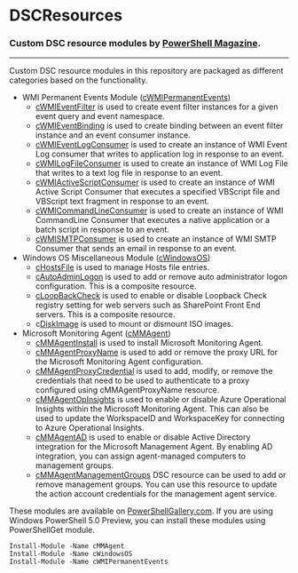 # DSCResources #
### Custom DSC resource modules by [PowerShell Magazine](http://www.powershellmagazine.com "PowerShell Magazine"). ###

----------
Custom DSC resource modules in this repository are packaged as different categories based on the functionality.
- WMI Permanent Events Module ([cWMIPermanentEvents](https://github.com/rchaganti/DSCResources/tree/master/cWMIPermanentEvents))
	- [cWMIEventFilter](https://github.com/rchaganti/DSCResources/tree/master/cWMIPermanentEvents/DSCResources/cWMIEventFilter) is used to create event filter instances for a given event query and event namespace. 
	- [cWMIEventBinding](https://github.com/rchaganti/DSCResources/tree/master/cWMIPermanentEvents/DSCResources/cWMIEventBinding) is used to create binding between an event filter instance and an event consumer instance.
	- [cWMIEventLogConsumer](https://github.com/rchaganti/DSCResources/tree/master/cWMIPermanentEvents/DSCResources/cWMIEventLogConsumer) is used to create an instance of WMI Event Log consumer that writes to application log in response to an event.
	- [cWMILogFileConsumer](https://github.com/rchaganti/DSCResources/tree/master/cWMIPermanentEvents/DSCResources/cWMILogFileConsumer) is used to create an instance of WMI Log File that writes to a text log file in response to an event.
	- [cWMIActiveScriptConsumer](https://github.com/rchaganti/DSCResources/tree/master/cWMIPermanentEvents/DSCResources/cWMIActiveScriptConsumer) is used to create an instance of WMI Active Script Consumer that executes a specified VBScript file and VBScript text fragment in response to an event.
	- [cWMICommandLineConsumer](https://github.com/rchaganti/DSCResources/tree/master/cWMIPermanentEvents/DSCResources/cWMICommandLineConsumer) is used to create an instance of WMI CommandLine Consumer that executes a native application or a batch script in response to an event.
	- [cWMISMTPConsumer](https://github.com/rchaganti/DSCResources/tree/master/cWMIPermanentEvents/DSCResources/cWMISMTPConsumer) is used to create an instance of WMI SMTP Consumer that sends an email in response to an event.
- Windows OS Miscellaneous Module ([cWindowsOS](https://github.com/rchaganti/DSCResources/tree/master/cWindowsOS))
	- [cHostsFile](https://github.com/rchaganti/DSCResources/tree/master/cWindowsOS/DSCResources/cHostsFile) is used to manage Hosts file entries.
	- [cAutoAdminLogon](https://github.com/rchaganti/DSCResources/tree/master/cWindowsOS/DSCResources/cAutoAdminLogon) is used to add or remove auto administrator logon configuration. This is a composite resource.
	- [cLoopBackCheck](https://github.com/rchaganti/DSCResources/tree/master/cWindowsOS/DSCResources/cLoopBackCheck) is used to enable or disable Loopback Check registry setting for web servers such as SharePoint Front End servers. This is a composite resource.
	- c[DiskImage](https://github.com/rchaganti/DSCResources/tree/master/cWindowsOS/DSCResources/cDiskImage) is used to mount or dismount ISO images.
- Microsoft Monitoring Agent ([cMMAgent](https://github.com/rchaganti/DSCResources/tree/master/cMMAgent))
	- [cMMAgentInstall](https://github.com/rchaganti/DSCResources/tree/master/cMMAgent/DSCResources/cMMAgentInstall) is used to install Microsoft Monitoring Agent.
	- [cMMAgentProxyName](https://github.com/rchaganti/DSCResources/tree/master/cMMAgent/DSCResources/cMMAgentProxyName) is used to add or remove the proxy URL for the Microsoft Monitoring Agent configuration.
	- [cMMAgentProxyCredential](https://github.com/rchaganti/DSCResources/tree/master/cMMAgent/DSCResources/cMMAgentProxyCredential) is used to add, modify, or remove the credentials that need to be used to authenticate to a proxy configured using cMMAgentProxyName resource.
	- [cMMAgentOpInsights](https://github.com/rchaganti/DSCResources/tree/master/cMMAgent/DSCResources/cMMAgentOpInsights) is used to enable or disable Azure Operational Insights within the Microsoft Monitoring Agent. This can also be used to update the WorkspaceID and WorkspaceKey for connecting to Azure Operational Insights.
	- [cMMAgentAD](https://github.com/rchaganti/DSCResources/tree/master/cMMAgent/DSCResources/cMMAgentAD) is used to enable or disable Active Directory integration for the Microsoft Management Agent. By enabling AD integration, you can assign agent-managed computers to management groups.
	- [cMMAgentManagementGroups](https://github.com/rchaganti/DSCResources/tree/master/cMMAgent/DSCResources/cMMAgentManagementGroups) DSC resource can be used to add or remove management groups. You can use this resource to update the action account credentials for the management agent service.

These modules are available on [PowerShellGallery.com](PowerShellGallery.com). If you are using Windows PowerShell 5.0 Preview, you can install these modules using PowerShellGet module.

    Install-Module -Name cMMAgent
    Install-Module -Name cWindowsOS
    Install-Module -Name cWMIPermanentEvents